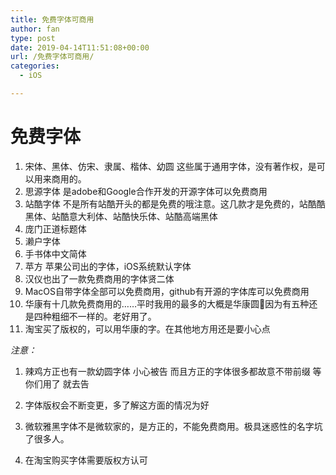 ```yaml
---
title: 免费字体可商用
author: fan
type: post
date: 2019-04-14T11:51:08+00:00
url: /免费字体可商用/
categories:
  - iOS

---
```

# 免费字体

  1. 宋体、黑体、仿宋、隶属、楷体、幼圆 这些属于通用字体，没有著作权，是可以用来商用的。
  2. 思源字体 是adobe和Google合作开发的开源字体可以免费商用
  3. 站酷字体 不是所有站酷开头的都是免费的哦注意。这几款才是免费的，站酷酷黑体、站酷意大利体、站酷快乐体、站酷高端黑体
  4. 庞门正道标题体
  5. 濑户字体
  6. 手书体中文简体
  7. 苹方 苹果公司出的字体，iOS系统默认字体
  8. 汉仪也出了一款免费商用的字体贤二体
  9. MacOS自带字体全部可以免费商用，github有开源的字体库可以免费商用
 10. 华康有十几款免费商用的……平时我用的最多的大概是华康圆🌚因为有五种还是四种粗细不一样的。老好用了。
 11. 淘宝买了版权的，可以用华康的字。在其他地方用还是要小心点

_注意：_
  
1. 辣鸡方正也有一款幼圆字体 小心被告 而且方正的字体很多都故意不带前缀 等你们用了 就去告
  
2. 字体版权会不断变更，多了解这方面的情况为好
  
3. 微软雅黑字体不是微软家的，是方正的，不能免费商用。极具迷惑性的名字坑了很多人。
  
4. 在淘宝购买字体需要版权方认可